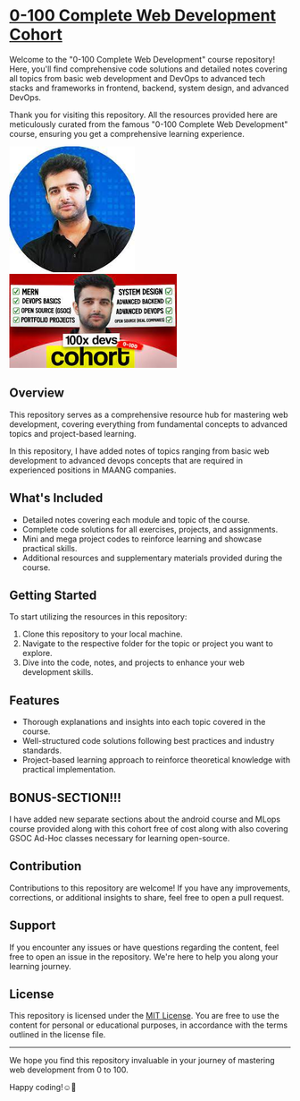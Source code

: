 # [0-100 Complete Web Development Cohort](https://harkirat.classx.co.in/new-courses)

Welcome to the "0-100 Complete Web Development" course repository! Here, you'll find comprehensive code solutions and detailed notes covering all topics from basic web development and DevOps to advanced tech stacks and frameworks in frontend, backend, system design, and advanced DevOps.

Thank you for visiting this repository. All the resources provided here are meticulously curated from the famous "0-100 Complete Web Development" course, ensuring you get a comprehensive learning experience.

![Harkirat Singh](README-banner-2.jpg) ![0-100 Cohort](README-banner.jpg) 

## Overview

This repository serves as a comprehensive resource hub for mastering web development, covering everything from fundamental concepts to advanced topics and project-based learning.

In this repository, I have added notes of topics ranging from basic web development to advanced devops concepts that are required in experienced positions in MAANG companies.

## What's Included

- Detailed notes covering each module and topic of the course.
- Complete code solutions for all exercises, projects, and assignments.
- Mini and mega project codes to reinforce learning and showcase practical skills.
- Additional resources and supplementary materials provided during the course.

## Getting Started

To start utilizing the resources in this repository:

1. Clone this repository to your local machine.
2. Navigate to the respective folder for the topic or project you want to explore.
3. Dive into the code, notes, and projects to enhance your web development skills.

## Features

- Thorough explanations and insights into each topic covered in the course.
- Well-structured code solutions following best practices and industry standards.
- Project-based learning approach to reinforce theoretical knowledge with practical implementation.

## BONUS-SECTION!!!

I have added new separate sections about the android course and MLops course provided along with this cohort free of cost along with also covering GSOC Ad-Hoc classes necessary for learning open-source.

## Contribution

Contributions to this repository are welcome! If you have any improvements, corrections, or additional insights to share, feel free to open a pull request.

## Support

If you encounter any issues or have questions regarding the content, feel free to open an issue in the repository. We're here to help you along your learning journey.

## License

This repository is licensed under the [MIT License](LICENSE). You are free to use the content for personal or educational purposes, in accordance with the terms outlined in the license file.

---

We hope you find this repository invaluable in your journey of mastering web development from 0 to 100. 

Happy coding!☺️🚀

